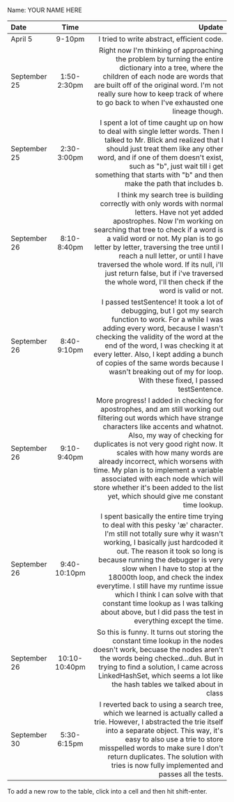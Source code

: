 Name: YOUR NAME HERE

| Date         |     Time      |                                                                                                                                                                                                                                                                                                                                                                                                                                                                                           Update |
|:-------------|:-------------:|-------------------------------------------------------------------------------------------------------------------------------------------------------------------------------------------------------------------------------------------------------------------------------------------------------------------------------------------------------------------------------------------------------------------------------------------------------------------------------------------------:|
| April 5      |    9-10pm     |                                                                                                                                                                                                                                                                                                                                                                                                                                                       I tried to write abstract, efficient code. |
| September 25 |  1:50-2:30pm  |                                                                                                                                                                                                          Right now I'm thinking of approaching the problem by turning the entire dictionary into a tree, where the children of each node are words that are built off of the original word. I'm not really sure how to keep track of where to go back to when I've exhausted one lineage though. |
| September 25 |  2:30-3:00pm  |                                                                                                                                                                                   I spent a lot of time caught up on how to deal with single letter words. Then I talked to Mr. Blick and realized that I should just treat them like any other word, and if one of them doesn't exist, such as "b", just wait till i get something that starts with "b" and then make the path that includes b. |
| September 26 |  8:10-8:40pm  |                                        I think my search tree is building correctly with only words with normal letters. Have not yet added apostrophes. Now I'm working on searching that tree to check if a word is a valid word or not. My plan is to go letter by letter, traversing the tree until I reach a null letter, or until I have traversed the whole word. If its null, i'll just return false, but if i've traversed the whole word, I'll then check if the word is valid or not. |
| September 26 |  8:40-9:10pm  |                                                                                                       I passed testSentence! It took a lot of debugging, but I got my search function to work. For a while I was adding every word, because I wasn't checking the validity of the word at the end of the word, I was checking it at every letter. Also, I kept adding a bunch of copies of the same words because I wasn't breaking out of my for loop. With these fixed, I passed testSentence. |
| September 26 |  9:10-9:40pm  |                     More progress! I added in checking for apostrophes, and am still working out filtering out words which have strange characters like accents and whatnot. Also, my way of checking for duplicates is not very good right now. It scales with how many words are already incorrect, which worsens with time. My plan is to implement a variable associated with each node which will store whether it's been added to the list yet, which should give me constant time lookup. |
| September 26 | 9:40-10:10pm  | I spent basically the entire time trying to deal with this pesky 'æ' character. I'm still not totally sure why it wasn't working, I basically just hardcoded it out. The reason it took so long is because running the debugger is very slow when I have to stop at the 18000th loop, and check the index everytime. I still have my runtime issue which I think I can solve with that constant time lookup as I was talking about above, but I did pass the test in everything except the time. |
| September 26 | 10:10-10:40pm |                                                                                                                                                                                                                So this is funny. It turns out storing the constant time lookup in the nodes doesn't work, becuase the nodes aren't the words being checked...duh. But in trying to find a solution, I came across LinkedHashSet, which seems a lot like the hash tables we talked about in class |
| September 30 |  5:30-6:15pm  |                                                                                                                                                            I reverted back to using a search tree, which we learned is actually called a trie. However, I abstracted the trie itself into a separate object. This way, it's easy to also use a trie to store misspelled words to make sure I don't return duplicates. The solution with tries is now fully implemented and passes all the tests. |
                                                                                                                                                                                                                                                                                      


To add a new row to the table, click into a cell and then hit shift-enter.